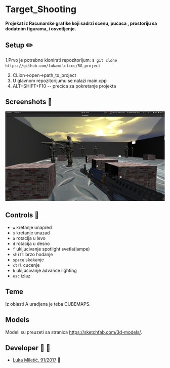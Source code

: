 # Target_Shooting

**Projekat iz Racunarske grafike koji sadrzi scenu, pucaca , prostoriju sa dodatnim figurama, i osvetljenje.**

## Setup :pencil2:
1.Prvo je potrebno klonirati repozitorijum: ``` $ git clone https://github.com/lukamileticc/RG_project ```

2. CLion->open->path_to_project
3. U glavnom repozitorijumu se nalazi main.cpp
4. ALT+SHIFT+F10 -- precica za pokretanje projekta

## Screenshots :dart:

![Example screenshot](./screenshots/slika1.png)


## Controls :selfie:  
- ```w``` kretanje unapred
- ```s``` kretanje unazad
- ```a``` rotacija u levo
- ```d``` rotacija u desno
- ```f``` ukljucivanje spotlight svetla(lampe)
- ```shift``` brzo hodanje
- ```space``` skakanje
- ```ctrl``` cucenje
- ```b``` ukljucivanje advance lighting
- ```esc``` izlaz

## Teme ##
Iz oblasti A uradjena je teba CUBEMAPS.

## Models ##
Modeli su preuzeti sa stranica https://sketchfab.com/3d-models/.


## Developer :punch: :muscle:

- [Luka Miletić, 91/2017](https://gitlab.com/lukamileticc) :man:

